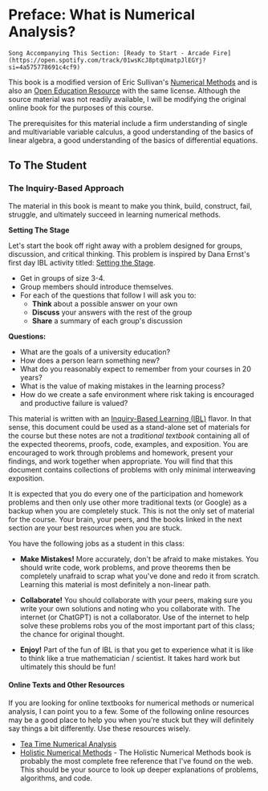 # Preface: What is Numerical Analysis?


```{note}
Song Accompanying This Section: [Ready to Start - Arcade Fire](https://open.spotify.com/track/01wsKcJ8ptqUmatpJlEGYj?si=4a575778691c4cf9)
```

This book is a modified version of Eric Sullivan's [Numerical Methods](https://numericalmethodssullivan.github.io/index.html) and is also an [Open Education Resource](https://en.wikipedia.org/wiki/Open_educational_resources) with the same license. Although the source material was not readily available, I will be modifying the original online book for the purposes of this course.

The prerequisites for this material include a firm understanding of single and multivariable variable calculus, a good understanding of the basics of linear algebra, a good understanding of the basics of differential equations.

## To The Student

### The Inquiry-Based Approach

The material in this book is meant to make you think, build, construct, fail, struggle, and ultimately succeed in learning numerical methods.


**Setting The Stage**

Let's start the book off right away with a problem designed for groups, discussion, and critical thinking.  This problem is inspired by Dana Ernst's first day IBL activity titled: [Setting the Stage](http://danaernst.com/setting-the-stage/).

* Get in groups of size 3-4.
* Group members should introduce themselves.
* For each of the questions that follow I will ask you to:
  * **Think** about a possible answer on your own
  * **Discuss** your answers with the rest of the group
  * **Share** a summary of each group's discussion

**Questions:**

* What are the goals of a university education?
* How does a person learn something new?
* What do you reasonably expect to remember from your courses in 20 years?
* What is the value of making mistakes in the learning process?
* How do we create a safe environment where risk taking is encouraged and productive failure is valued?


This material is written with an [Inquiry-Based Learning (IBL)](http://www.inquirybasedlearning.org/about/) flavor. In that sense, this document could be used as a stand-alone set of materials for the course but these notes are not a *traditional textbook* containing all of the expected theorems, proofs, code, examples, and exposition. You are encouraged to work through problems and homework, present your findings, and work together when appropriate. You will find that this document contains collections of problems with only minimal interweaving exposition.  

It is expected that you do every one of the participation and homework problems and then only use other more traditional
texts (or Google) as a backup when you are completely stuck. This is not the only set of material for the course.  Your brain, your peers, and the books linked in the next section are your best resources when you are stuck.

You have the following jobs as a student in this class:

* **Make Mistakes!**  More accurately, don't be afraid to make mistakes.  You should write code, work problems, and prove theorems then be completely unafraid to scrap what you've done and redo it from scratch.  Learning this material is most definitely a non-linear path.

* **Collaborate!**  You should collaborate with your peers, making sure you write your own solutions and noting who you collaborate with. The internet (or ChatGPT) is not a collaborator.  Use of the internet to help solve these problems robs you of the most important part of this class; the chance for original thought.
  
* **Enjoy!**  Part of the fun of IBL is that you get to experience what it is like to think like a true mathematician / scientist.  It takes hard work but ultimately this should be fun!

#### Online Texts and Other Resources

If you are looking for online textbooks for numerical methods or numerical analysis, I can
point you to a few.  Some of the following online resources may be a good place to help you when you're stuck but they will definitely say things a bit differently. Use these resources wisely.

* [Tea Time Numerical Analysis](http://lqbrin.github.io/tea-time-numerical)
* [Holistic Numerical Methods](http://nm.mathforcollege.com/) - The Holistic Numerical Methods book is probably the most complete free reference that I've found on the web.  This should be your source to look up deeper explanations of problems, algorithms, and code.